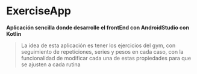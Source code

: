 #
# ExerciseApp

**Aplicación sencilla donde desarrolle el frontEnd con AndroidStudio con Kotlin**

> La idea de esta aplicación es tener los ejercicios del gym, con seguimiento de repeticiones, series y pesos en cada caso, con la funcionalidad de modificar cada una de estas propiedades para que se ajusten a cada rutina 
